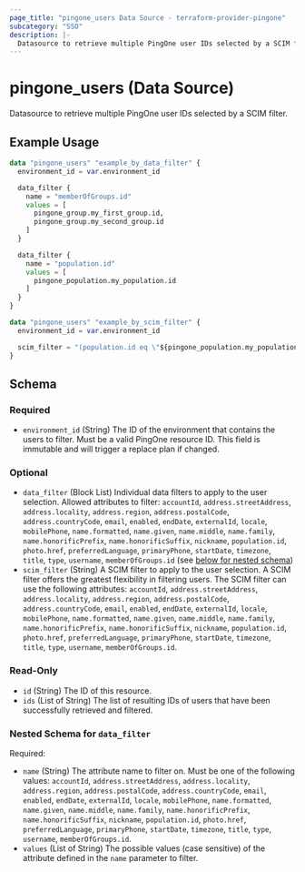 ```yaml
---
page_title: "pingone_users Data Source - terraform-provider-pingone"
subcategory: "SSO"
description: |-
  Datasource to retrieve multiple PingOne user IDs selected by a SCIM filter.
---
```


# pingone_users (Data Source)

Datasource to retrieve multiple PingOne user IDs selected by a SCIM filter.

## Example Usage

```terraform
data "pingone_users" "example_by_data_filter" {
  environment_id = var.environment_id

  data_filter {
    name = "memberOfGroups.id"
    values = [
      pingone_group.my_first_group.id,
      pingone_group.my_second_group.id
    ]
  }

  data_filter {
    name = "population.id"
    values = [
      pingone_population.my_population.id
    ]
  }
}

data "pingone_users" "example_by_scim_filter" {
  environment_id = var.environment_id

  scim_filter = "(population.id eq \"${pingone_population.my_population.id}\") AND (memberOfGroups[id eq \"${pingone_group.my_first_group.id}\"] OR memberOfGroups[id eq \"${pingone_group.my_second_group.id}\"])"
}
```

<!-- schema generated by tfplugindocs -->
## Schema

### Required

- `environment_id` (String) The ID of the environment that contains the users to filter.  Must be a valid PingOne resource ID.  This field is immutable and will trigger a replace plan if changed.

### Optional

- `data_filter` (Block List) Individual data filters to apply to the user selection.  Allowed attributes to filter: `accountId`, `address.streetAddress`, `address.locality`, `address.region`, `address.postalCode`, `address.countryCode`, `email`, `enabled`, `endDate`, `externalId`, `locale`, `mobilePhone`, `name.formatted`, `name.given`, `name.middle`, `name.family`, `name.honorificPrefix`, `name.honorificSuffix`, `nickname`, `population.id`, `photo.href`, `preferredLanguage`, `primaryPhone`, `startDate`, `timezone`, `title`, `type`, `username`, `memberOfGroups.id` (see [below for nested schema](#nestedblock--data_filter))
- `scim_filter` (String) A SCIM filter to apply to the user selection.  A SCIM filter offers the greatest flexibility in filtering users.  The SCIM filter can use the following attributes: `accountId`, `address.streetAddress`, `address.locality`, `address.region`, `address.postalCode`, `address.countryCode`, `email`, `enabled`, `endDate`, `externalId`, `locale`, `mobilePhone`, `name.formatted`, `name.given`, `name.middle`, `name.family`, `name.honorificPrefix`, `name.honorificSuffix`, `nickname`, `population.id`, `photo.href`, `preferredLanguage`, `primaryPhone`, `startDate`, `timezone`, `title`, `type`, `username`, `memberOfGroups.id`.

### Read-Only

- `id` (String) The ID of this resource.
- `ids` (List of String) The list of resulting IDs of users that have been successfully retrieved and filtered.

<a id="nestedblock--data_filter"></a>
### Nested Schema for `data_filter`

Required:

- `name` (String) The attribute name to filter on.  Must be one of the following values: `accountId`, `address.streetAddress`, `address.locality`, `address.region`, `address.postalCode`, `address.countryCode`, `email`, `enabled`, `endDate`, `externalId`, `locale`, `mobilePhone`, `name.formatted`, `name.given`, `name.middle`, `name.family`, `name.honorificPrefix`, `name.honorificSuffix`, `nickname`, `population.id`, `photo.href`, `preferredLanguage`, `primaryPhone`, `startDate`, `timezone`, `title`, `type`, `username`, `memberOfGroups.id`.
- `values` (List of String) The possible values (case sensitive) of the attribute defined in the `name` parameter to filter.
